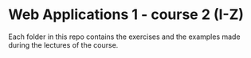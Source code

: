 # Web Applications 1 - course 2 (I-Z)

Each folder in this repo contains the exercises and the examples made during the lectures of the course.
